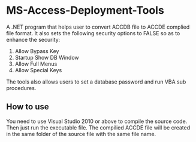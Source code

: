 # MS-Access-Deployment-Tools

A .NET program that helps user to convert ACCDB file to ACCDE complied file format.  It also sets the following security options to FALSE so as to enhance the security:
1. Allow Bypass Key
2. Startup Show DB Window
3. Allow Full Menus
4. Allow Special Keys

The tools also allows users to set a database password and run VBA sub procedures.

## How to use

You need to use Visual Studio 2010 or above to compile the source code.  Then just run the executable file.  The compilied ACCDE file will be created in the same folder of the source file with the same file name.

